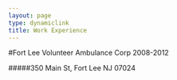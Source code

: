 ```yaml
---
layout: page
type: dynamiclink
title: Work Experience
---
```


#Fort Lee Volunteer Ambulance Corp
2008-2012

#####350 Main St, Fort Lee NJ 07024